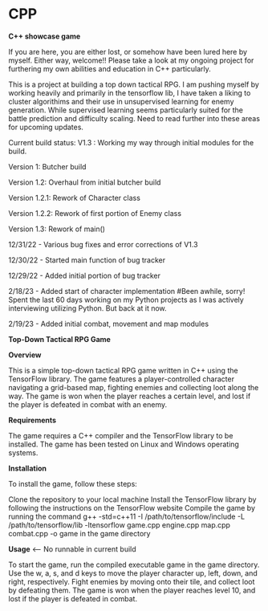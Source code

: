 # CPP
**C++ showcase game**

If you are here, you are either lost, or somehow have been lured here by myself. Either way, welcome!! Please take a look at my ongoing project for furthering my own abilities and education in C++ particularly. 

This is a project at building a top down tactical RPG. I am pushing myself by working heavily and primarily in the tensorflow lib, I have taken a liking to cluster algorithims and their use in unsupervised learning for enemy generation. While supervised learning seems particularly suited for the battle prediction and difficulty scaling. Need to read further into these areas for upcoming updates. 

Current build status: V1.3 : Working my way through initial modules for the build.

Version 1: Butcher build

Version 1.2: Overhaul from initial butcher build

Version 1.2.1: Rework of Character class

Version 1.2.2: Rework of first portion of Enemy class

Version 1.3: Rework of main()

12/31/22 - Various bug fixes and error corrections of V1.3

12/30/22 - Started main function of bug tracker

12/29/22 - Added initial portion of bug tracker

2/18/23 - Added start of character implementation 
#Been awhile, sorry! Spent the last 60 days working on my Python projects as I was actively interviewing utilizing Python. But back at it now.

2/19/23 - Added initial combat, movement and map modules

**Top-Down Tactical RPG Game**

**Overview**

This is a simple top-down tactical RPG game written in C++ using the TensorFlow library. The game features a player-controlled character navigating a grid-based map, fighting enemies and collecting loot along the way. The game is won when the player reaches a certain level, and lost if the player is defeated in combat with an enemy.

**Requirements**

The game requires a C++ compiler and the TensorFlow library to be installed. The game has been tested on Linux and Windows operating systems.

**Installation**

To install the game, follow these steps:

Clone the repository to your local machine
Install the TensorFlow library by following the instructions on the TensorFlow website
Compile the game by running the command g++ -std=c++11 -I /path/to/tensorflow/include -L /path/to/tensorflow/lib -ltensorflow game.cpp engine.cpp map.cpp combat.cpp -o game in the game directory

**Usage** <-- No runnable in current build

To start the game, run the compiled executable game in the game directory. Use the w, a, s, and d keys to move the player character up, left, down, and right, respectively. Fight enemies by moving onto their tile, and collect loot by defeating them. The game is won when the player reaches level 10, and lost if the player is defeated in combat.
